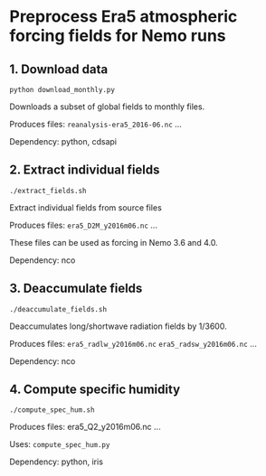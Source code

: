 # Preprocess Era5 atmospheric forcing fields for Nemo runs

## 1. Download data

`python download_monthly.py`

Downloads a subset of global fields to monthly files.

Produces files:
`reanalysis-era5_2016-06.nc`
...

Dependency: python, cdsapi

## 2. Extract individual fields

`./extract_fields.sh`

Extract individual fields from source files

Produces files:
`era5_D2M_y2016m06.nc`
...

These files can be used as forcing in Nemo 3.6 and 4.0.

Dependency: nco

## 3. Deaccumulate fields

`./deaccumulate_fields.sh`

Deaccumulates long/shortwave radiation fields by 1/3600.

Produces files:
`era5_radlw_y2016m06.nc`
`era5_radsw_y2016m06.nc`
...

Dependency: nco

## 4. Compute specific humidity

`./compute_spec_hum.sh`

Produces files:
era5_Q2_y2016m06.nc
...

Uses:
`compute_spec_hum.py`

Dependency: python, iris
